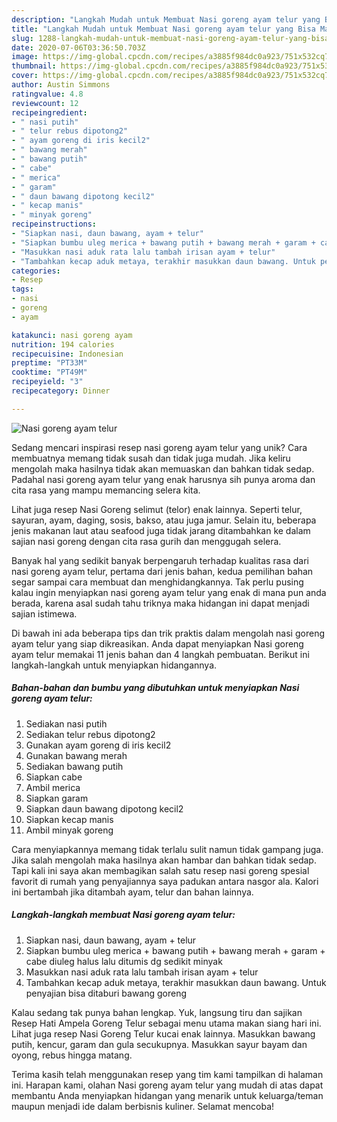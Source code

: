 ```yaml
---
description: "Langkah Mudah untuk Membuat Nasi goreng ayam telur yang Bisa Manjain Lidah"
title: "Langkah Mudah untuk Membuat Nasi goreng ayam telur yang Bisa Manjain Lidah"
slug: 1288-langkah-mudah-untuk-membuat-nasi-goreng-ayam-telur-yang-bisa-manjain-lidah
date: 2020-07-06T03:36:50.703Z
image: https://img-global.cpcdn.com/recipes/a3885f984dc0a923/751x532cq70/nasi-goreng-ayam-telur-foto-resep-utama.jpg
thumbnail: https://img-global.cpcdn.com/recipes/a3885f984dc0a923/751x532cq70/nasi-goreng-ayam-telur-foto-resep-utama.jpg
cover: https://img-global.cpcdn.com/recipes/a3885f984dc0a923/751x532cq70/nasi-goreng-ayam-telur-foto-resep-utama.jpg
author: Austin Simmons
ratingvalue: 4.8
reviewcount: 12
recipeingredient:
- " nasi putih"
- " telur rebus dipotong2"
- " ayam goreng di iris kecil2"
- " bawang merah"
- " bawang putih"
- " cabe"
- " merica"
- " garam"
- " daun bawang dipotong kecil2"
- " kecap manis"
- " minyak goreng"
recipeinstructions:
- "Siapkan nasi, daun bawang, ayam + telur"
- "Siapkan bumbu uleg merica + bawang putih + bawang merah + garam + cabe diuleg halus lalu ditumis dg sedikit minyak"
- "Masukkan nasi aduk rata lalu tambah irisan ayam + telur"
- "Tambahkan kecap aduk metaya, terakhir masukkan daun bawang. Untuk penyajian bisa ditaburi bawang goreng"
categories:
- Resep
tags:
- nasi
- goreng
- ayam

katakunci: nasi goreng ayam 
nutrition: 194 calories
recipecuisine: Indonesian
preptime: "PT33M"
cooktime: "PT49M"
recipeyield: "3"
recipecategory: Dinner

---
```



![Nasi goreng ayam telur](https://img-global.cpcdn.com/recipes/a3885f984dc0a923/751x532cq70/nasi-goreng-ayam-telur-foto-resep-utama.jpg)

Sedang mencari inspirasi resep nasi goreng ayam telur yang unik? Cara membuatnya memang tidak susah dan tidak juga mudah. Jika keliru mengolah maka hasilnya tidak akan memuaskan dan bahkan tidak sedap. Padahal nasi goreng ayam telur yang enak harusnya sih punya aroma dan cita rasa yang mampu memancing selera kita.

Lihat juga resep Nasi Goreng selimut (telor) enak lainnya. Seperti telur, sayuran, ayam, daging, sosis, bakso, atau juga jamur. Selain itu, beberapa jenis makanan laut atau seafood juga tidak jarang ditambahkan ke dalam sajian nasi goreng dengan cita rasa gurih dan menggugah selera.

Banyak hal yang sedikit banyak berpengaruh terhadap kualitas rasa dari nasi goreng ayam telur, pertama dari jenis bahan, kedua pemilihan bahan segar sampai cara membuat dan menghidangkannya. Tak perlu pusing kalau ingin menyiapkan nasi goreng ayam telur yang enak di mana pun anda berada, karena asal sudah tahu triknya maka hidangan ini dapat menjadi sajian istimewa.


Di bawah ini ada beberapa tips dan trik praktis dalam mengolah nasi goreng ayam telur yang siap dikreasikan. Anda dapat menyiapkan Nasi goreng ayam telur memakai 11 jenis bahan dan 4 langkah pembuatan. Berikut ini langkah-langkah untuk menyiapkan hidangannya.

<!--inarticleads1-->

##### Bahan-bahan dan bumbu yang dibutuhkan untuk menyiapkan Nasi goreng ayam telur:

1. Sediakan  nasi putih
1. Sediakan  telur rebus dipotong2
1. Gunakan  ayam goreng di iris kecil2
1. Gunakan  bawang merah
1. Sediakan  bawang putih
1. Siapkan  cabe
1. Ambil  merica
1. Siapkan  garam
1. Siapkan  daun bawang dipotong kecil2
1. Siapkan  kecap manis
1. Ambil  minyak goreng


Cara menyiapkannya memang tidak terlalu sulit namun tidak gampang juga. Jika salah mengolah maka hasilnya akan hambar dan bahkan tidak sedap. Tapi kali ini saya akan membagikan salah satu resep nasi goreng spesial favorit di rumah yang penyajiannya saya padukan antara nasgor ala. Kalori ini bertambah jika ditambah ayam, telur dan bahan lainnya. 

<!--inarticleads2-->

##### Langkah-langkah membuat Nasi goreng ayam telur:

1. Siapkan nasi, daun bawang, ayam + telur
1. Siapkan bumbu uleg merica + bawang putih + bawang merah + garam + cabe diuleg halus lalu ditumis dg sedikit minyak
1. Masukkan nasi aduk rata lalu tambah irisan ayam + telur
1. Tambahkan kecap aduk metaya, terakhir masukkan daun bawang. Untuk penyajian bisa ditaburi bawang goreng


Kalau sedang tak punya bahan lengkap. Yuk, langsung tiru dan sajikan Resep Hati Ampela Goreng Telur sebagai menu utama makan siang hari ini. Lihat juga resep Nasi Goreng Telur kucai enak lainnya. Masukkan bawang putih, kencur, garam dan gula secukupnya. Masukkan sayur bayam dan oyong, rebus hingga matang. 

Terima kasih telah menggunakan resep yang tim kami tampilkan di halaman ini. Harapan kami, olahan Nasi goreng ayam telur yang mudah di atas dapat membantu Anda menyiapkan hidangan yang menarik untuk keluarga/teman maupun menjadi ide dalam berbisnis kuliner. Selamat mencoba!
